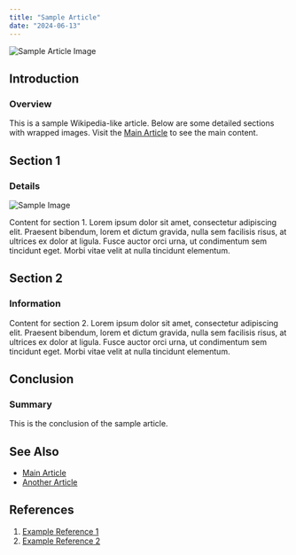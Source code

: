 ```yaml
---
title: "Sample Article"
date: "2024-06-13"
---
```


![Sample Article Image](/images/sample.jpg)

## Introduction

### Overview

This is a sample Wikipedia-like article. Below are some detailed sections with wrapped images. Visit the [Main Article](/) to see the main content.

## Section 1

### Details

![Sample Image](/images/sample.jpg)

Content for section 1. Lorem ipsum dolor sit amet, consectetur adipiscing elit. Praesent bibendum, lorem et dictum gravida, nulla sem facilisis risus, at ultrices ex dolor at ligula. Fusce auctor orci urna, ut condimentum sem tincidunt eget. Morbi vitae velit at nulla tincidunt elementum.

## Section 2

### Information

Content for section 2. Lorem ipsum dolor sit amet, consectetur adipiscing elit. Praesent bibendum, lorem et dictum gravida, nulla sem facilisis risus, at ultrices ex dolor at ligula. Fusce auctor orci urna, ut condimentum sem tincidunt eget. Morbi vitae velit at nulla tincidunt elementum.

## Conclusion

### Summary

This is the conclusion of the sample article.

## See Also

- [Main Article](/)
- [Another Article](/articles/another-article)

## References

1. [Example Reference 1](https://example.com)
2. [Example Reference 2](https://example2.com)
